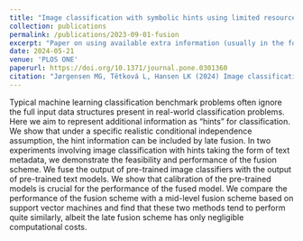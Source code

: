 ```yaml
---
title: "Image classification with symbolic hints using limited resources"
collection: publications
permalink: /publications/2023-09-01-fusion
excerpt: "Paper on using available extra information (usually in the form of metadata) to improve the main classification with negligible computational costs."
date: 2024-05-21
venue: 'PLOS ONE'
paperurl: https://doi.org/10.1371/journal.pone.0301360
citation: "Jørgensen MG, Tětková L, Hansen LK (2024) Image classification with symbolic hints using limited resources. PLOS ONE 19(5): e0301360. https://doi.org/10.1371/journal.pone.0301360"
---
```


Typical machine learning classification benchmark problems often ignore the full input data structures present in real-world classification problems. Here we aim to represent additional information as “hints” for classification. We show that under a specific realistic conditional independence assumption, the hint information can be included by late fusion. In two experiments involving image classification with hints taking the form of text metadata, we demonstrate the feasibility and performance of the fusion scheme.
We fuse the output of pre-trained image classifiers with the output of pre-trained text models. We show that calibration of the pre-trained models is crucial for the performance of the fused model. We compare the performance of the fusion scheme with a mid-level fusion scheme based on support vector machines and find that these two methods tend to perform quite similarly, albeit the late fusion scheme has only negligible computational costs.
